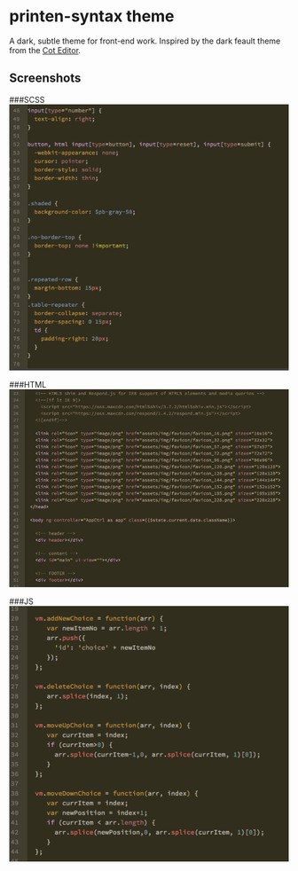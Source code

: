 # printen-syntax theme

A dark, subtle theme for front-end work.  Inspired by the dark feault theme from the [Cot Editor](http://coteditor.com/).

## Screenshots


###SCSS
![image](https://github.com/smlombardi/Printen-Syntax/blob/master/screenshots/sass.png?raw=true)

###HTML
![image](https://github.com/smlombardi/Printen-Syntax/blob/master/screenshots/html.png?raw=true)

###JS
![image](https://github.com/smlombardi/Printen-Syntax/blob/master/screenshots/js.png?raw=true)
